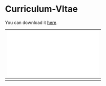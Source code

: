 # Curriculum-VItae

You can download it [here](https://github.com/fernandes-stephane/Curriculum-VItae/raw/main/src/cv.pdf). 


| ![page1](src/cv.pdf) |
| --------------------------------- |
|                                   |
